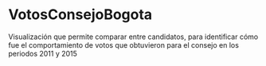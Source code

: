 # VotosConsejoBogota
Visualización que permite comparar entre candidatos, para identificar cómo fue el comportamiento de votos que obtuvieron para el consejo en los periodos 2011 y 2015
